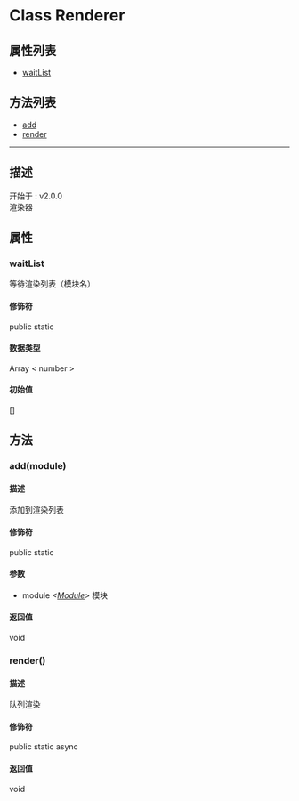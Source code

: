 # Class Renderer
## 属性列表
+ [waitList](#PROP_waitList)
  
## 方法列表
+ [add](#METHOD_add)
+ [render](#METHOD_render)
  
---
## 描述
<font class="since">开始于 : v2.0.0</font>  
渲染器  
## 属性
### <a id="PROP_waitList">waitList</a>
等待渲染列表（模块名）  
#### 修饰符
<font class="modifier">public  static</font>  
#### 数据类型
<font class='datatype'>Array &lt; number &gt;</font>  
#### 初始值
[]  
## 方法
### <a id="METHOD_add">add(module)</a>
#### 描述
添加到渲染列表  
#### 修饰符
<font class="modifier">public  static</font>  
#### 参数
+ module *&lt;<font class='datatype'>[Module](/webroute/api/module)</font>&gt;* 模块
  
#### 返回值
void  
### <a id="METHOD_render">render()</a>
#### 描述
队列渲染  
#### 修饰符
<font class="modifier">public  static  async</font>  
#### 返回值
void  

